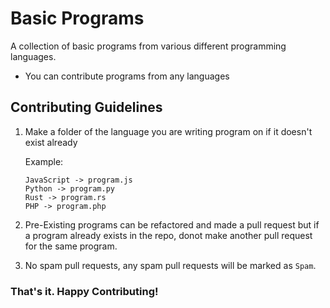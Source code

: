 
# Basic Programs

A collection of basic programs from various different programming languages.

- You can contribute programs from any languages

## Contributing Guidelines
1)  Make a folder of the language you are writing program on if it doesn't exist already
    
    Example: 
    ```
    JavaScript -> program.js 
    Python -> program.py
    Rust -> program.rs
    PHP -> program.php
    ```        
2) Pre-Existing programs can be refactored and made a pull request but if a program already exists in the repo, donot make another pull request for the same program.
3) No spam pull requests, any spam pull requests will be marked as `Spam`.


### That's it. Happy Contributing!

                    






